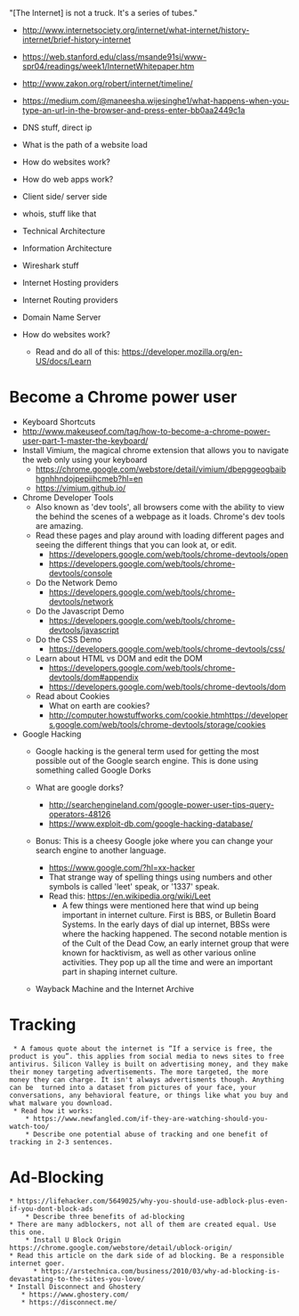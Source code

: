 "[The Internet] is not a truck. It's a series of tubes."
* http://www.internetsociety.org/internet/what-internet/history-internet/brief-history-internet
* https://web.stanford.edu/class/msande91si/www-spr04/readings/week1/InternetWhitepaper.htm
* http://www.zakon.org/robert/internet/timeline/

* https://medium.com/@maneesha.wijesinghe1/what-happens-when-you-type-an-url-in-the-browser-and-press-enter-bb0aa2449c1a


* DNS stuff, direct ip 

* What is the path of a website load 

* How do websites work? 
* How do web apps work? 
* Client side/ server side


* whois, stuff like that
* Technical Architecture
* Information Architecture
* Wireshark stuff
* Internet Hosting providers   
* Internet Routing providers
* Domain Name Server

* How do websites work?
    * Read and do all of this: https://developer.mozilla.org/en-US/docs/Learn


# Become a Chrome power user
* Keyboard Shortcuts
 * http://www.makeuseof.com/tag/how-to-become-a-chrome-power-user-part-1-master-the-keyboard/
 * Install Vimium, the magical chrome extension that allows you to navigate the web only using your keyboard
     * https://chrome.google.com/webstore/detail/vimium/dbepggeogbaibhgnhhndojpepiihcmeb?hl=en
     * https://vimium.github.io/
* Chrome Developer Tools
    * Also known as 'dev tools', all browsers come with the ability to view the behind the scenes of a webpage as it loads. Chrome's dev tools are amazing. 
    * Read these pages and play around with loading different pages and seeing the different things that you can look at, or edit.
       * https://developers.google.com/web/tools/chrome-devtools/open
       * https://developers.google.com/web/tools/chrome-devtools/console
    * Do the Network Demo
        * https://developers.google.com/web/tools/chrome-devtools/network
    * Do the Javascript Demo
        * https://developers.google.com/web/tools/chrome-devtools/javascript
    * Do the CSS Demo
        * https://developers.google.com/web/tools/chrome-devtools/css/
    * Learn about HTML vs DOM and edit the DOM
        * https://developers.google.com/web/tools/chrome-devtools/dom#appendix
        * https://developers.google.com/web/tools/chrome-devtools/dom
    * Read about Cookies
        *  What on earth are cookies?
        * http://computer.howstuffworks.com/cookie.htmhttps://developers.google.com/web/tools/chrome-devtools/storage/cookies
* Google Hacking
     * Google hacking is the general term used for getting the most possible out of the Google search engine. This is done using something called Google Dorks
     * What are google dorks?
        * http://searchengineland.com/google-power-user-tips-query-operators-48126
        * https://www.exploit-db.com/google-hacking-database/ 
     * Bonus: This is a cheesy Google joke where you can change your search engine to another language. 
        * https://www.google.com/?hl=xx-hacker
        * That strange way of spelling things using numbers and other symbols is called 'leet' speak, or '1337' speak.
        * Read this: https://en.wikipedia.org/wiki/Leet
           * A few things were mentioned here that wind up being important in internet culture. First is BBS, or Bulletin Board Systems. In the early days of dial up internet, BBSs were where the hacking happened. The second notable mention is of the Cult of the Dead Cow, an early internet group that were known for hacktivism, as well as other various online activities. They pop up all the time and were an important part in shaping internet culture.
     
    * Wayback Machine and the Internet Archive
      
# Tracking
     * A famous quote about the internet is “If a service is free, the product is you”. this applies from social media to news sites to free antivirus. Silicon Valley is built on advertising money, and they make their money targeting advertisements. The more targeted, the more money they can charge. It isn't always advertisments though. Anything can be  turned into a dataset from pictures of your face, your conversations, any behavioral feature, or things like what you buy and what malware you download.
     * Read how it works:
        * https://www.newfangled.com/if-they-are-watching-should-you-watch-too/
        * Describe one potential abuse of tracking and one benefit of tracking in 2-3 sentences. 

   
    
# Ad-Blocking
    * https://lifehacker.com/5649025/why-you-should-use-adblock-plus-even-if-you-dont-block-ads
        * Describe three benefits of ad-blocking
    * There are many adblockers, not all of them are created equal. Use this one.
        * Install U Block Origin https://chrome.google.com/webstore/detail/ublock-origin/
    * Read this article on the dark side of ad blocking. Be a responsible internet goer.
          * https://arstechnica.com/business/2010/03/why-ad-blocking-is-devastating-to-the-sites-you-love/
    * Install Disconnect and Ghostery
       * https://www.ghostery.com/
       * https://disconnect.me/

	       
	       
	
